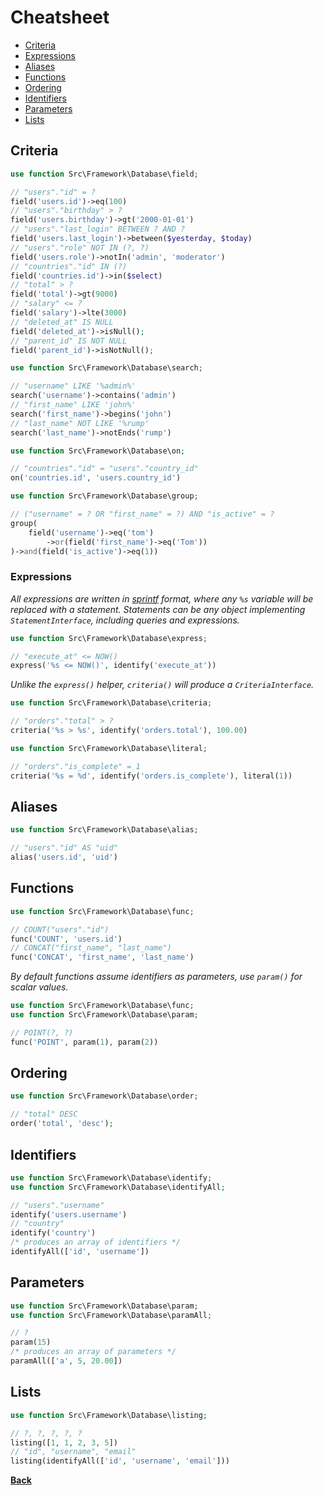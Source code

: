 # Cheatsheet

- [Criteria](#criteria)
- [Expressions](#expressions)
- [Aliases](#aliases)
- [Functions](#functions)
- [Ordering](#ordering)
- [Identifiers](#identifiers)
- [Parameters](#parameters)
- [Lists](#lists)

## [](#criteria)Criteria

```php
use function Src\Framework\Database\field;

// "users"."id" = ?
field('users.id')->eq(100)
// "users"."birthday" > ?
field('users.birthday')->gt('2000-01-01')
// "users"."last_login" BETWEEN ? AND ?
field('users.last_login')->between($yesterday, $today)
// "users"."role" NOT IN (?, ?)
field('users.role')->notIn('admin', 'moderator')
// "countries"."id" IN (?)
field('countries.id')->in($select)
// "total" > ?
field('total')->gt(9000)
// "salary" <= ?
field('salary')->lte(3000)
// "deleted_at" IS NULL
field('deleted_at')->isNull();
// "parent_id" IS NOT NULL
field('parent_id')->isNotNull();
```

```php
use function Src\Framework\Database\search;

// "username" LIKE '%admin%'
search('username')->contains('admin')
// "first_name" LIKE 'john%'
search('first_name')->begins('john')
// "last_name" NOT LIKE '%rump'
search('last_name')->notEnds('rump')
```

```php
use function Src\Framework\Database\on;

// "countries"."id" = "users"."country_id"
on('countries.id', 'users.country_id')
```

```php
use function Src\Framework\Database\group;

// ("username" = ? OR "first_name" = ?) AND "is_active" = ?
group(
    field('username')->eq('tom')
        ->or(field('first_name')->eq('Tom'))
)->and(field('is_active')->eq(1))
```

### [](#expressions)Expressions

_All expressions are written in [sprintf](http://php.net/sprintf) format, where
any `%s` variable will be replaced with a statement. Statements can be any object
implementing `StatementInterface`, including queries and expressions._

```php
use function Src\Framework\Database\express;

// "execute_at" <= NOW()
express('%s <= NOW()', identify('execute_at'))
```

_Unlike the `express()` helper, `criteria()` will produce a `CriteriaInterface`._

```php
use function Src\Framework\Database\criteria;

// "orders"."total" > ?
criteria('%s > %s', identify('orders.total'), 100.00)
```

```php
use function Src\Framework\Database\literal;

// "orders"."is_complete" = 1
criteria('%s = %d', identify('orders.is_complete'), literal(1))
```

## [](#aliases)Aliases

```php
use function Src\Framework\Database\alias;

// "users"."id" AS "uid"
alias('users.id', 'uid')
```

## [](#functions)Functions

```php
use function Src\Framework\Database\func;

// COUNT("users"."id")
func('COUNT', 'users.id')
// CONCAT("first_name", "last_name")
func('CONCAT', 'first_name', 'last_name')
```

_By default functions assume identifiers as parameters, use `param()` for scalar values._


```php
use function Src\Framework\Database\func;
use function Src\Framework\Database\param;

// POINT(?, ?)
func('POINT', param(1), param(2))
```

## [](#ordering)Ordering

```php
use function Src\Framework\Database\order;

// "total" DESC
order('total', 'desc');
```

## [](#identifiers)Identifiers

```php
use function Src\Framework\Database\identify;
use function Src\Framework\Database\identifyAll;

// "users"."username"
identify('users.username')
// "country"
identify('country')
/* produces an array of identifiers */
identifyAll(['id', 'username'])
```

## [](#parameters)Parameters

```php
use function Src\Framework\Database\param;
use function Src\Framework\Database\paramAll;

// ?
param(15)
/* produces an array of parameters */
paramAll(['a', 5, 20.00])
```

## [](#lists)Lists

```php
use function Src\Framework\Database\listing;

// ?, ?, ?, ?, ?
listing([1, 1, 2, 3, 5])
// "id", "username", "email"
listing(identifyAll(['id', 'username', 'email']))
```

**[Back](./)**
